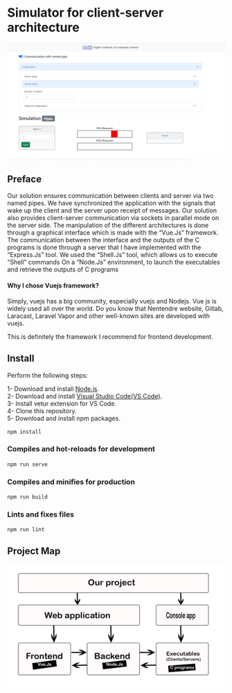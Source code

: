 # Simulator for client-server architecture

<div align="center"> 
<img src="https://github.com/ranizouaoui/Simulator-for-client-server-architecture/blob/main/thumbnail.png" alt="" />
 </div>

## Preface
Our solution ensures communication between clients and server via two named pipes. We have synchronized the application with the signals that wake up the client and the server upon receipt of messages. Our solution also provides client-server communication via sockets in parallel mode on the server side. The manipulation of the different architectures is done through a graphical interface which is made with the “Vue.Js” framework. The communication between the interface and the outputs of the C programs is done through a server that I have implemented with the “Express.Js” tool.
We used the “Shell.Js” tool, which allows us to execute “Shell” commands On a “Node.Js” environment, to launch the executables and retrieve the outputs of C programs

<h4> Why I chose Vuejs framework? </h4>

Simply, vuejs has a big community, especially vuejs and Nodejs. Vue js is widely used all over the world. Do you know that Nentendre website, Gitlab, Laracast, Laravel Vapor and other well-known sites are developed with vuejs.

This is definitely the framework I recommend for frontend development.

## Install

Perform the following steps:

1- Download and install <a href="https://nodejs.org/en/">Node.js</a>.<br/>
2- Download and install <a href="https://nodejs.org/en/">Visual Studio Code(VS Code)</a>.<br/>
3- Install vetur extension for VS Code.<br/>
4- Clone this repository.<br/>
5- Download and install npm packages.<br/>
```
npm install
```

### Compiles and hot-reloads for development
```
npm run serve
```

### Compiles and minifies for production
```
npm run build
```

### Lints and fixes files
```
npm run lint
```
## Project Map
<div align="center"> 
<img src="https://github.com/ranizouaoui/Simulator-for-client-server-architecture/blob/main/Project-Map.png" alt="" />
 </div>

